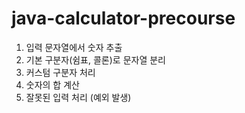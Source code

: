 # java-calculator-precourse

1. 입력 문자열에서 숫자 추출
2. 기본 구분자(쉼표, 콜론)로 문자열 분리
3. 커스텀 구분자 처리
4. 숫자의 합 계산
5. 잘못된 입력 처리 (예외 발생)
